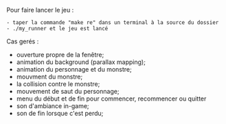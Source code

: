 Pour faire lancer le jeu :

    - taper la commande "make re" dans un terminal à la source du dossier
    - ./my_runner et le jeu est lancé

Cas gerés :

- ouverture propre de la fenêtre;
- animation du background (parallax mapping);
- animation du personnage et du monstre;
- mouvment du monstre;
- la collision contre le monstre;
- mouvement de saut du personnage;
- menu du début et de fin pour commencer, recommencer ou quitter
- son d'ambiance in-game;
- son de fin lorsque c'est perdu;
